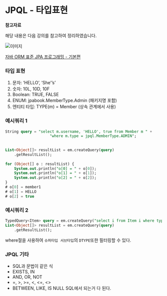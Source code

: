 # JPQL - 타입표현

**참고자료**

해당 내용은 다음 강의를 참고하여 정리하였습니다.

![이미지](https://cdn.inflearn.com/public/courses/324109/course_cover/161476f8-f0b7-4b04-b293-ce648c2ea445/kyh_jsp.png)

[자바 ORM 표준 JPA 프로그래밍 - 기본편](https://www.inflearn.com/course/ORM-JPA-Basic/dashboard)



### 타입 표현
1. 문자: ‘HELLO’, ‘She’’s’
2. 숫자: 10L, 10D, 10F
3. Boolean: TRUE, FALSE
4. ENUM: jpabook.MemberType.Admin (패키지명 포함)
5. 엔티티 타입: TYPE(m) = Member (상속 관계에서 사용)
### 예시쿼리 1
```sql
String query = "select m.username, 'HELLO', true from Member m " +
                    "where m.type = jpql.MemberType.ADMIN";
                    
                    
List<Object[]> resultList = em.createQuery(query)
	.getResultList();
	
for (Object[] o : resultList) {
    System.out.println("o[0] = " + o[0]);
    System.out.println("o[1] = " + o[1]);
    System.out.println("o[2] = " + o[2]);
}
# o[0] = member1
# o[1] = HELLO
# o[2] = true
```
### 예시쿼리 2
```sql
TypedQuery<Item> query = em.createQuery("select i from Item i where type[i] = Book ", Item.class);
List<Object[]> resultList = em.createQuery(query)
	.getResultList();
```
where절을 사용하여 `슈퍼타입 서브타입`의 `DTYPE`또한 필터링할 수 있다.
### JPQL 기타
- SQL과 문법이 같은 식
- EXISTS, IN
- AND, OR, NOT
- =, >, >=, <, <=, <>
- BETWEEN, LIKE, IS NULL
SQL에서 되는거 다 된다.